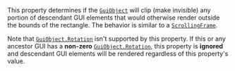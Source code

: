 This property determines if the [`GuiObject`](https://create.roblox.com/docs/reference/engine/classes/GuiObject) will clip (make
invisible) any portion of descendant GUI elements that would otherwise
render outside the bounds of the rectangle. The behavior is similar to a
[`ScrollingFrame`](https://create.roblox.com/docs/reference/engine/classes/ScrollingFrame).

Note that [`GuiObject.Rotation`](https://create.roblox.com/docs/reference/engine/classes/GuiObject#Rotation) isn't supported by this property. If
this or any ancestor GUI has a **non-zero** [`GuiObject.Rotation`](https://create.roblox.com/docs/reference/engine/classes/GuiObject#Rotation),
this property is **ignored** and descendant GUI elements will be rendered
regardless of this property's value.